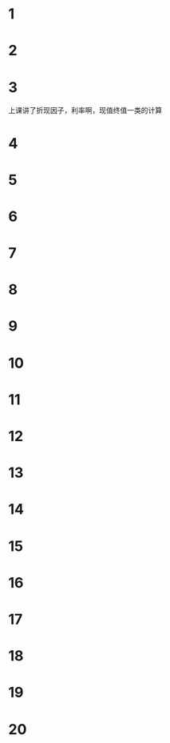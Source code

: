 # 1
# 2
# 3
上课讲了折现因子，利率啊，现值终值一类的计算
# 4
# 5
# 6
# 7
# 8
# 9
# 10
# 11
# 12
# 13
# 14
# 15
# 16
# 17
# 18
# 19
# 20